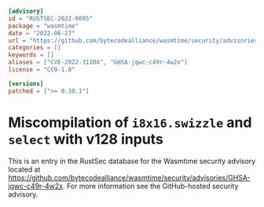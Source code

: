 ```toml
[advisory]
id = "RUSTSEC-2022-0095"
package = "wasmtime"
date = "2022-06-27"
url = "https://github.com/bytecodealliance/wasmtime/security/advisories/GHSA-jqwc-c49r-4w2x"
categories = []
keywords = []
aliases = ["CVE-2022-31104", "GHSA-jqwc-c49r-4w2x"]
license = "CC0-1.0"

[versions]
patched = [">= 0.38.1"]
```

# Miscompilation of `i8x16.swizzle` and `select` with v128 inputs

This is an entry in the RustSec database for the Wasmtime security advisory
located at
https://github.com/bytecodealliance/wasmtime/security/advisories/GHSA-jqwc-c49r-4w2x.
For more information see the GitHub-hosted security advisory.
